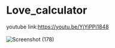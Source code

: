 # Love_calculator
youtube link:https://youtu.be/YjYiPPi1848
<br>
<br>
![Screenshot (178)](https://user-images.githubusercontent.com/45364476/122671948-ce61cb00-d1ea-11eb-8319-0f7310c56e05.png)
